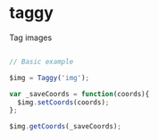 # taggy
Tag images

```javascript

// Basic example

$img = Taggy('img');

var _saveCoords = function(coords){
  $img.setCoords(coords);
};

$img.getCoords(_saveCoords);
```
